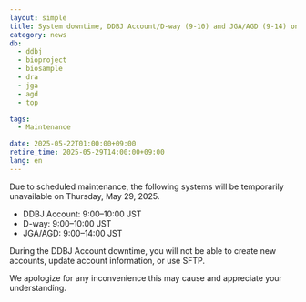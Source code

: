 ```yaml
---
layout: simple
title: System downtime, DDBJ Account/D-way (9-10) and JGA/AGD (9-14) on May 29, 2025
category: news
db:
  - ddbj
  - bioproject
  - biosample
  - dra
  - jga
  - agd
  - top

tags:
  - Maintenance

date: 2025-05-22T01:00:00+09:00
retire_time: 2025-05-29T14:00:00+09:00
lang: en
---
```


Due to scheduled maintenance, the following systems will be temporarily unavailable on Thursday, May 29, 2025.

* DDBJ Account: 9:00–10:00 JST
* D-way: 9:00–10:00 JST
* JGA/AGD: 9:00–14:00 JST

During the DDBJ Account downtime, you will not be able to create new accounts, update account information, or use SFTP. 

We apologize for any inconvenience this may cause and appreciate your understanding.